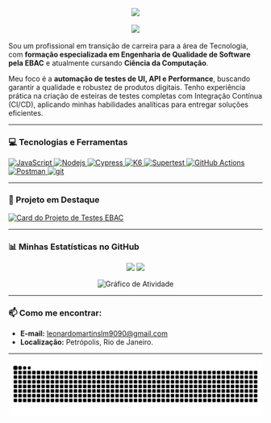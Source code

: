 <!-- Cabeçalho Elegante -->
<p align="center">
  <img src="https://capsule-render.vercel.app/api?type=waving&color=0077B5&height=180§ion=header&text=Leonardo%20Martins&fontSize=90&animation=fadeIn&fontAlignY=35&desc=Engenheiro%20de%20Qualidade%20de%20Software%20%7C%20QA%20Automation&descAlignY=51&descAlign=62"/>
</p>

<p align="center">
<a href="https://www.linkedin.com/in/leonardo-martins-lm9090/" target="_blank"><img src="https://img.shields.io/badge/-LinkedIn-%230077B5?style=for-the-badge&logo=linkedin&logoColor=white" target="_blank"></a>
</p>

Sou um profissional em transição de carreira para a área de Tecnologia, com **formação especializada em Engenharia de Qualidade de Software pela EBAC** e atualmente cursando **Ciência da Computação**.

Meu foco é a **automação de testes de UI, API e Performance**, buscando garantir a qualidade e robustez de produtos digitais. Tenho experiência prática na criação de esteiras de testes completas com Integração Contínua (CI/CD), aplicando minhas habilidades analíticas para entregar soluções eficientes.

---

### 💻 Tecnologias e Ferramentas

<p align="left">
  <a href="https://developer.mozilla.org/en-US/docs/Web/JavaScript" target="_blank" rel="noreferrer">
    <img src="https://img.shields.io/badge/JavaScript-F7DF1E?style=for-the-badge&logo=javascript&logoColor=black" alt="JavaScript"/>
  </a>
  <a href="https://nodejs.org" target="_blank" rel="noreferrer">
    <img src="https://img.shields.io/badge/Node.js-339933?style=for-the-badge&logo=nodedotjs&logoColor=white" alt="Nodejs"/>
  </a>
  <a href="https://www.cypress.io" target="_blank" rel="noreferrer">
    <img src="https://img.shields.io/badge/Cypress-17202C?style=for-the-badge&logo=cypress&logoColor=white" alt="Cypress"/>
  </a>
  <a href="https://k6.io/" target="_blank" rel="noreferrer">
    <img src="https://img.shields.io/badge/K6-8C54C8?style=for-the-badge&logo=k6&logoColor=white" alt="K6"/>
  </a>
   <a href="https://www.npmjs.com/package/supertest" target="_blank" rel="noreferrer">
    <img src="https://img.shields.io/badge/Supertest-323330?style=for-the-badge&logo=supertest&logoColor=white" alt="Supertest"/>
  </a>
  <a href="https://github.com/features/actions" target="_blank" rel="noreferrer">
    <img src="https://img.shields.io/badge/GitHub_Actions-2088FF?style=for-the-badge&logo=github-actions&logoColor=white" alt="GitHub Actions"/>
  </a>
  <a href="https://www.postman.com/" target="_blank" rel="noreferrer">
    <img src="https://img.shields.io/badge/Postman-FF6C37?style=for-the-badge&logo=Postman&logoColor=white" alt="Postman"/>
  </a>
  <a href="https://git-scm.com/" target="_blank" rel="noreferrer"> 
    <img src="https://img.shields.io/badge/GIT-E44C30?style=for-the-badge&logo=git&logoColor=white" alt="git"/>
  </a>
</p>

---

### 🚀 Projeto em Destaque

[![Card do Projeto de Testes EBAC](https://github-readme-stats.vercel.app/api/pin/?username=Ieozin&repo=TCC-EBAC-QE&theme=dark&show_owner=true)](https://github.com/Ieozin/TCC-EBAC-QE)

---
### 📊 Minhas Estatísticas no GitHub

<p align="center">
  <img height="180em" src="https://github-readme-stats.vercel.app/api?username=Ieozin&show_icons=true&theme=dark&include_all_commits=true&count_private=true"/>
  <img height="180em" src="https://github-readme-stats.vercel.app/api/top-langs/?username=Ieozin&layout=compact&langs_count=7&theme=dark"/>
</p>
<p align="center">
  <img src="https://github-readme-activity-graph.vercel.app/graph?username=Ieozin&theme=dark" alt="Gráfico de Atividade"/>
</p>

---
### 📫 Como me encontrar:

- **E-mail:** [leonardomartinslm9090@gmail.com](mailto:leonardomartinslm9090@gmail.com)
- **Localização:** Petrópolis, Rio de Janeiro.

---

<p align="center">
  <img src="https://raw.githubusercontent.com/Ieozin/Ieozin/output/snake-dark.svg" alt="Snake animation" />
</p>
